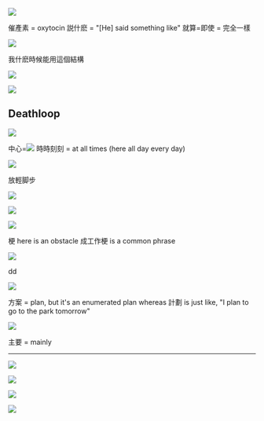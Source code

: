 ![](images/2022-09-25-17-10-51.png)

催產素 = oxytocin
説什麽 = "[He] said something like"
就算=即使 = 完全一樣

![](images/2022-09-25-17-33-32.png)

我什麽時候能用這個結構

![](images/2022-09-26-17-38-48.png)

![](images/2022-10-13-20-44-44.png)

## Deathloop

![](images/2022-11-12-16-06-48.png)

中心=![](images/2022-11-14-07-41-54.png)
時時刻刻 = at all times (here all day every day)

![](images/2022-11-12-21-38-46.png)

放輕脚步

![](images/2022-11-13-09-54-26.png)

![](images/2022-11-13-12-01-11.png)

![](images/2022-11-13-12-30-41.png) 

梗 here is an obstacle 成工作梗 is a common phrase

![](images/2022-11-13-17-30-00.png)

dd

![](images/2022-11-13-20-42-08.png)

方案 = plan, but it's an enumerated plan whereas 計劃 is just like, "I plan to go to the park tomorrow"

![](images/2022-11-13-20-47-59.png)

主要 = mainly

----------------------------------

![](images/2022-12-29-16-12-29.png)

![](images/2022-12-29-16-13-27.png)

![](images/2022-12-29-17-34-44.png)

![](images/2022-12-30-10-03-11.png)

